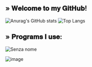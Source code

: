 ## » 𝐖𝐞𝐥𝐜𝐨𝐦𝐞 𝐭𝐨 𝐦𝐲 𝐆𝐢𝐭𝐇𝐮𝐛!

![Anurag's GitHub stats](https://github-readme-stats.vercel.app/api?username=zMatty282&theme=tokyonight)
![Top Langs](https://github-readme-stats.vercel.app/api/top-langs/?username=zMatty282&theme=tokyonight)

## » 𝐏𝐫𝐨𝐠𝐫𝐚𝐦𝐬 𝐈 𝐮𝐬𝐞:

![Senza nome](https://user-images.githubusercontent.com/84198050/131932251-e2fd6d7e-7546-4a1d-a0bb-8204d1f111ee.png)

![image](https://user-images.githubusercontent.com/84198050/131932603-e82bb7ea-8cd8-42fa-b758-48e44cda23d0.png)

